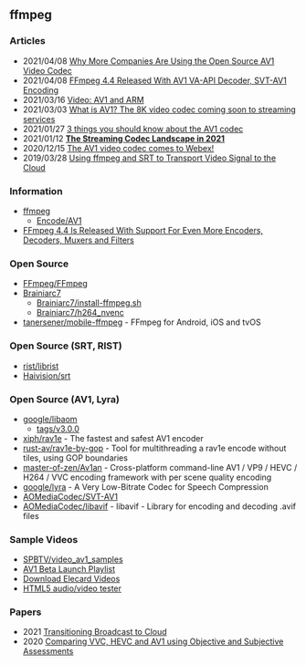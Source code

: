 ## ffmpeg


### Articles
- 2021/04/08 [Why More Companies Are Using the Open Source AV1 Video Codec](https://www.edge-ai-vision.com/2021/04/why-more-companies-are-using-the-open-source-av1-video-codec/)
- 2021/04/08 [FFmpeg 4.4 Released With AV1 VA-API Decoder, SVT-AV1 Encoding](https://www.phoronix.com/scan.php?page=news_item&px=FFmpeg-4.4-Released)
- 2021/03/16 [Video: AV1 and ARM](https://thebroadcastknowledge.com/2021/03/16/video-av1-and-arm/)
- 2021/03/03 [What is AV1? The 8K video codec coming soon to streaming services](https://www.whathifi.com/advice/what-is-av1-the-8k-video-codec-coming-to-a-streaming-service-near-you)
- 2021/01/27 [3 things you should know about the AV1 codec](https://www.androidauthority.com/av1-codec-1113318/)
- 2021/01/12 [**The Streaming Codec Landscape in 2021**](https://www.wowza.com/blog/streaming-codec-landscape-2021)
- 2020/12/15 [The AV1 video codec comes to Webex!](https://blog.webex.com/engineering/the-av1-video-codec-comes-to-webex/)
- 2019/03/28 [Using ffmpeg and SRT to Transport Video Signal to the Cloud](https://medium.com/@eyevinntechnology/using-ffmpeg-and-srt-to-transport-video-signal-to-the-cloud-7160960f846a)


### Information
- [ffmpeg](https://ffmpeg.org)
    - [Encode/AV1](https://trac.ffmpeg.org/wiki/Encode/AV1)
- [FFmpeg 4.4 Is Released With Support For Even More Encoders, Decoders, Muxers and Filters](https://linuxreviews.org/FFmpeg_4.4_Is_Released_With_Support_For_Even_More_Encoders,_Decoders,_Muxers_and_Filters)


### Open Source
- [FFmpeg/FFmpeg](https://github.com/FFmpeg/FFmpeg)
- [Brainiarc7](https://gist.github.com/Brainiarc7)
    - [Brainiarc7/install-ffmpeg.sh](https://gist.github.com/Brainiarc7/7b099f98f6b373699aa2f54e5d6ccb58)
    - [Brainiarc7/h264_nvenc](https://gist.github.com/Brainiarc7/26f15a7f6f316e4ecae2c008b99880e1)
- [tanersener/mobile-ffmpeg](https://github.com/tanersener/mobile-ffmpeg) - FFmpeg for Android, iOS and tvOS


### Open Source (SRT, RIST)
- [rist/librist](https://code.videolan.org/rist/librist) 
- [Haivision/srt](https://github.com/Haivision/srt)


### Open Source (AV1, Lyra) 
- [google/libaom](https://aomedia.googlesource.com/aom)
    - [tags/v3.0.0](https://aomedia.googlesource.com/aom/+/refs/tags/v3.0.0)
- [xiph/rav1e](https://github.com/xiph/rav1e) - The fastest and safest AV1 encoder
- [rust-av/rav1e-by-gop](https://github.com/rust-av/rav1e-by-gop) - Tool for multithreading a rav1e encode without tiles, using GOP boundaries
- [master-of-zen/Av1an](https://github.com/master-of-zen/Av1an) - Cross-platform command-line AV1 / VP9 / HEVC / H264 / VVC encoding framework with per scene quality encoding
- [google/lyra](https://github.com/google/lyra) - A Very Low-Bitrate Codec for Speech Compression
- [AOMediaCodec/SVT-AV1](https://github.com/AOMediaCodec/SVT-AV1)
- [AOMediaCodec/libavif](https://github.com/AOMediaCodec/libavif) - libavif - Library for encoding and decoding .avif files

### Sample Videos
- [SPBTV/video_av1_samples](https://github.com/SPBTV/video_av1_samples) 
- [AV1 Beta Launch Playlist](https://www.youtube.com/playlist?list=PLyqf6gJt7KuHBmeVzZteZUlNUQAVLwrZS)
- [Download Elecard Videos](https://www.elecard.com/videos)
- [HTML5 audio/video tester](https://tools.woolyss.com/html5-audio-video-tester/)


### Papers
- 2021 [Transitioning Broadcast to Cloud](https://www.mdpi.com/2076-3417/11/2/503/pdf)
- 2020 [Comparing VVC, HEVC and AV1 using Objective and Subjective Assessments](https://arxiv.org/pdf/2003.10282.pdf%C2%A0)

